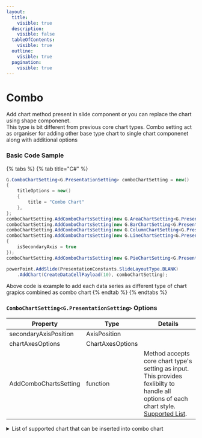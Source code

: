 ```yaml
---
layout:
  title:
    visible: true
  description:
    visible: false
  tableOfContents:
    visible: true
  outline:
    visible: true
  pagination:
    visible: true
---
```


# Combo

Add chart method present in slide component or you can replace the chart using shape componenet.\
This type is bit different from previous core chart types. Combo setting act as organiser for adding other base type chart to single chart componenet along with additional options

### Basic Code Sample

{% tabs %}
{% tab title="C#" %}
```csharp
G.ComboChartSetting<G.PresentationSetting> comboChartSetting = new()
{
	titleOptions = new()
	{
		title = "Combo Chart"
	},
};
comboChartSetting.AddComboChartsSetting(new G.AreaChartSetting<G.PresentationSetting>());
comboChartSetting.AddComboChartsSetting(new G.BarChartSetting<G.PresentationSetting>());
comboChartSetting.AddComboChartsSetting(new G.ColumnChartSetting<G.PresentationSetting>());
comboChartSetting.AddComboChartsSetting(new G.LineChartSetting<G.PresentationSetting>()
{
	isSecondaryAxis = true
});
comboChartSetting.AddComboChartsSetting(new G.PieChartSetting<G.PresentationSetting>());

powerPoint.AddSlide(PresentationConstants.SlideLayoutType.BLANK)
	.AddChart(CreateDataCellPayload(10), comboChartSetting);
```

Above code is example to add each data series as different type of chart grapics combined as combo chart
{% endtab %}
{% endtabs %}

### `ComboChartSetting<G.PresentationSetting>` Options

| Property              | Type             | Details                                                                                                                                                                                                          |
| --------------------- | ---------------- | ---------------------------------------------------------------------------------------------------------------------------------------------------------------------------------------------------------------- |
| secondaryAxisPosition | AxisPosition     |                                                                                                                                                                                                                  |
| chartAxesOptions      | ChartAxesOptions |                                                                                                                                                                                                                  |
| AddComboChartsSetting | function         | Method accepts core chart type's setting as input. This provides fexlibilty to handle all options of each chart style. [Supported List](combo.md#list-of-supported-chart-that-can-be-inserted-into-combo-chart). |

<details>

<summary>List of supported chart that can be inserted into combo chart</summary>

* [Area Chart](area.md)
* [Bar Chart](bar.md)
* [Column Chart](column.md)
* [Line Chart](line.md)
* [Pie Chart](pie.md)
* Scatter Chart (TODO)

</details>
